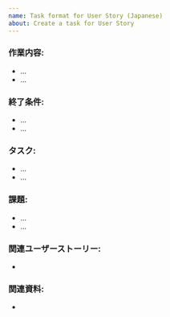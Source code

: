 ```yaml
---
name: Task format for User Story (Japanese)
about: Create a task for User Story
---
```


### 作業内容:

* ...
* ...

### 終了条件:

* ...
* ...

### タスク:

* ...
* ...

### 課題:

* ...
* ...

### 関連ユーザーストーリー:

* <The link to UserStory>

### 関連資料:

* <The link to document>

